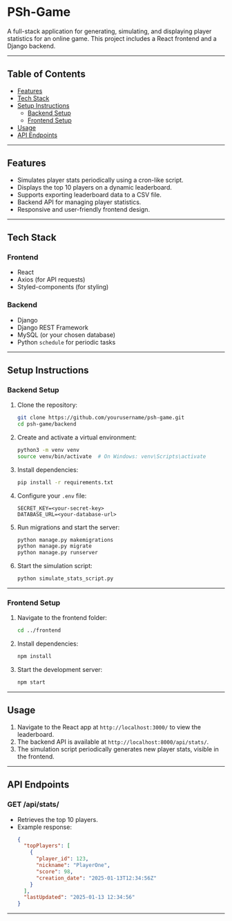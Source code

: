 # **PSh-Game**

A full-stack application for generating, simulating, and displaying player statistics for an online game. This project includes a React frontend and a Django backend.

---

## **Table of Contents**

- [Features](#features)
- [Tech Stack](#tech-stack)
- [Setup Instructions](#setup-instructions)
  - [Backend Setup](#backend-setup)
  - [Frontend Setup](#frontend-setup)
- [Usage](#usage)
- [API Endpoints](#api-endpoints)

---

## **Features**

- Simulates player stats periodically using a cron-like script.
- Displays the top 10 players on a dynamic leaderboard.
- Supports exporting leaderboard data to a CSV file.
- Backend API for managing player statistics.
- Responsive and user-friendly frontend design.

---

## **Tech Stack**

### **Frontend**

- React
- Axios (for API requests)
- Styled-components (for styling)

### **Backend**

- Django
- Django REST Framework
- MySQL (or your chosen database)
- Python `schedule` for periodic tasks

---

## **Setup Instructions**

### **Backend Setup**

1. Clone the repository:

   ```bash
   git clone https://github.com/yourusername/psh-game.git
   cd psh-game/backend
   ```

2. Create and activate a virtual environment:

   ```bash
   python3 -m venv venv
   source venv/bin/activate  # On Windows: venv\Scripts\activate
   ```

3. Install dependencies:

   ```bash
   pip install -r requirements.txt
   ```

4. Configure your `.env` file:

   ```plaintext
   SECRET_KEY=<your-secret-key>
   DATABASE_URL=<your-database-url>
   ```

5. Run migrations and start the server:

   ```bash
   python manage.py makemigrations
   python manage.py migrate
   python manage.py runserver
   ```

6. Start the simulation script:
   ```bash
   python simulate_stats_script.py
   ```

---

### **Frontend Setup**

1. Navigate to the frontend folder:

   ```bash
   cd ../frontend
   ```

2. Install dependencies:

   ```bash
   npm install
   ```

3. Start the development server:
   ```bash
   npm start
   ```

---

## **Usage**

1. Navigate to the React app at `http://localhost:3000/` to view the leaderboard.
2. The backend API is available at `http://localhost:8000/api/stats/`.
3. The simulation script periodically generates new player stats, visible in the frontend.

---

## **API Endpoints**

### **GET /api/stats/**

- Retrieves the top 10 players.
- Example response:
  ```json
  {
    "topPlayers": [
      {
        "player_id": 123,
        "nickname": "PlayerOne",
        "score": 98,
        "creation_date": "2025-01-13T12:34:56Z"
      }
    ],
    "lastUpdated": "2025-01-13 12:34:56"
  }
  ```

---
